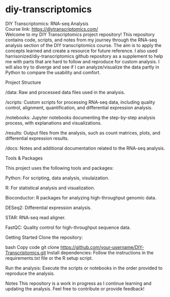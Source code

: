 # diy-transcriptomics
DIY Transcriptomics: RNA-seq Analysis  
Course link: https://diytranscriptomics.com/  
Welcome to my DIY Transcriptomics project repository! This repository contains code, scripts, and notes from my journey through the RNA-seq analysis section of the DIY transcriptomics course. The aim is to apply the concepts learned and create a resource for future reference. I also used harrisonized/diy-transcriptomics github repository as a supplement to help me with parts that are hard to follow and reproduce for custom analysis. 
I will also try to diverge and see if I can analyze/visualize the data partly in Python to compare the usability and comfort. 


Project Structure

/data: Raw and processed data files used in the analysis.

/scripts: Custom scripts for processing RNA-seq data, including quality control, alignment, quantification, and differential expression analysis.

/notebooks: Jupyter notebooks documenting the step-by-step analysis process, with explanations and visualizations.

/results: Output files from the analysis, such as count matrices, plots, and differential expression results.

/docs: Notes and additional documentation related to the RNA-seq analysis.

Tools & Packages

This project uses the following tools and packages:

Python: For scripting, data analysis, visulaization.

R: For statistical analysis and visualization.

Bioconductor: R packages for analyzing high-throughput genomic data.

DESeq2: Differential expression analysis.

STAR: RNA-seq read aligner.

FastQC: Quality control for high-throughput sequence data.

Getting Started
Clone the repository:

bash
Copy code
git clone https://github.com/your-username/DIY-Transcriptomics.git
Install dependencies:
Follow the instructions in the requirements.txt file or the R setup script.

Run the analysis:
Execute the scripts or notebooks in the order provided to reproduce the analysis.

Notes
This repository is a work in progress as I continue learning and updating the analysis.
Feel free to contribute or provide feedback!

